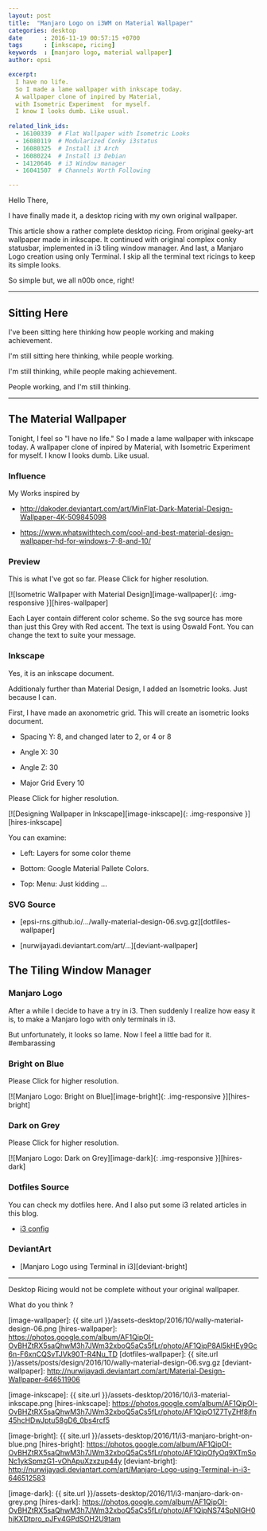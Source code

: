 ```yaml
---
layout: post
title:  "Manjaro Logo on i3WM on Material Wallpaper"
categories: desktop
date      : 2016-11-19 00:57:15 +0700
tags      : [inkscape, ricing]
keywords  : [manjaro logo, material wallpaper]
author: epsi

excerpt:
  I have no life.
  So I made a lame wallpaper with inkscape today.
  A wallpaper clone of inpired by Material,
  with Isometric Experiment  for myself.
  I know I looks dumb. Like usual.
  
related_link_ids:
  - 16100339  # Flat Wallpaper with Isometric Looks
  - 16080119  # Modularized Conky i3status
  - 16080325  # Install i3 Arch
  - 16080224  # Install i3 Debian
  - 14120646  # i3 Window manager
  - 16041507  # Channels Worth Following

---
```


Hello There,

I have finally made it,
a desktop ricing with my own original wallpaper.

This article show a rather complete desktop ricing.
From original geeky-art wallpaper made in inkscape.
It continued with original complex conky statusbar,
implemented in i3 tiling window manager.
And last, a Manjaro Logo creation using only Terminal.
I skip all the terminal text ricings to keep its simple looks.

So simple but, we all n00b once, right!

-- -- --

## Sitting Here 

I've been sitting here thinking how people working and making achievement.

I'm still sitting here thinking, while people working.

I'm still thinking, while people making achievement.

People working, and I'm still thinking.

-- -- --

## The Material Wallpaper

Tonight, I feel so "I have no life."
So I made a lame wallpaper with inkscape today.
A wallpaper clone of inpired by Material,
with Isometric Experiment for myself.
I know I looks dumb. Like usual.

### Influence

My Works inspired by

* <http://dakoder.deviantart.com/art/MinFlat-Dark-Material-Design-Wallpaper-4K-509845098>

* <https://www.whatswithtech.com/cool-and-best-material-design-wallpaper-hd-for-windows-7-8-and-10/>

### Preview

This is what I've got so far.
Please Click for higher resolution.

[![Isometric Wallpaper with Material Design][image-wallpaper]{: .img-responsive }][hires-wallpaper]

Each Layer contain different color scheme.
So the svg source has more than just this Grey with Red accent.
The text is using Oswald Font.
You can change the text to suite your message.

### Inkscape

Yes, it is an inkscape document.

Additionaly further than Material Design,
I added an Isometric looks. 
Just because I can.

First, I have made an axonometric grid.
This will create an isometric looks document.

* Spacing Y: 8, and changed later to 2, or 4 or 8

* Angle X: 30

* Angle Z: 30

* Major Grid Every 10

Please Click for higher resolution.

[![Designing Wallpaper in Inkscape][image-inkscape]{: .img-responsive }][hires-inkscape]

You can examine:

* Left: Layers for some color theme

* Bottom: Google Material Pallete Colors.

* Top: Menu: Just kidding ...

### SVG Source

* [epsi-rns.github.io/.../wally-material-design-06.svg.gz][dotfiles-wallpaper]

* [nurwijayadi.deviantart.com/art/...][deviant-wallpaper]


## The Tiling Window Manager

### Manjaro Logo

After a while I decide to have a try in i3.
Then suddenly I realize how easy it is,
to make a Manjaro logo with only terminals in i3.

But unfortunately, it looks so lame.
Now I feel a little bad for it. #embarassing

### Bright on Blue

Please Click for higher resolution.

[![Manjaro Logo: Bright on Blue][image-bright]{: .img-responsive }][hires-bright]

### Dark on Grey

Please Click for higher resolution.

[![Manjaro Logo: Dark on Grey][image-dark]{: .img-responsive }][hires-dark]

### Dotfiles Source

You can check my dotfiles here. And I also put some i3 related articles in this blog.

* [i3 config][source-i3]

### DeviantArt

* [Manjaro Logo using Terminal in i3][deviant-bright]

-- -- --

Desktop Ricing would not be complete without your original wallpaper.

What do you think ?


[//]: <> ( -- -- -- links below -- -- -- )

[image-wallpaper]:    {{ site.url }}/assets-desktop/2016/10/wally-material-design-06.png
[hires-wallpaper]:    https://photos.google.com/album/AF1QipOI-OvBHZtRX5saQhwM3h7JWm32xboQ5aCs5fLr/photo/AF1QipP8Al5kHEy9Gc6n-F6xnCQSvTJVk90T-R4Nu_TD
[dotfiles-wallpaper]: {{ site.url }}/assets/posts/design/2016/10/wally-material-design-06.svg.gz
[deviant-wallpaper]:  http://nurwijayadi.deviantart.com/art/Material-Design-Wallpaper-646511906

[image-inkscape]: {{ site.url }}/assets-desktop/2016/10/i3-material-inkscape.png
[hires-inkscape]: https://photos.google.com/album/AF1QipOI-OvBHZtRX5saQhwM3h7JWm32xboQ5aCs5fLr/photo/AF1QipO1Z7TyZHf8jfn45hcHDwJptu58gD6_0bs4rcf5

[image-bright]:   {{ site.url }}/assets-desktop/2016/11/i3-manjaro-bright-on-blue.png
[hires-bright]:   https://photos.google.com/album/AF1QipOI-OvBHZtRX5saQhwM3h7JWm32xboQ5aCs5fLr/photo/AF1QipOfyOq9XTmSoNc1ykSpmzG1-vOhApuXzxzup44y
[deviant-bright]: http://nurwijayadi.deviantart.com/art/Manjaro-Logo-using-Terminal-in-i3-646512583

[image-dark]:     {{ site.url }}/assets-desktop/2016/11/i3-manjaro-dark-on-grey.png
[hires-dark]:     https://photos.google.com/album/AF1QipOI-OvBHZtRX5saQhwM3h7JWm32xboQ5aCs5fLr/photo/AF1QipNS74SpNlGH0hjKXDtpro_pJFv4GPdSOH2U9tam

[source-i3]: https://gitlab.com/epsi-rns/dotfiles/tree/master/i3
